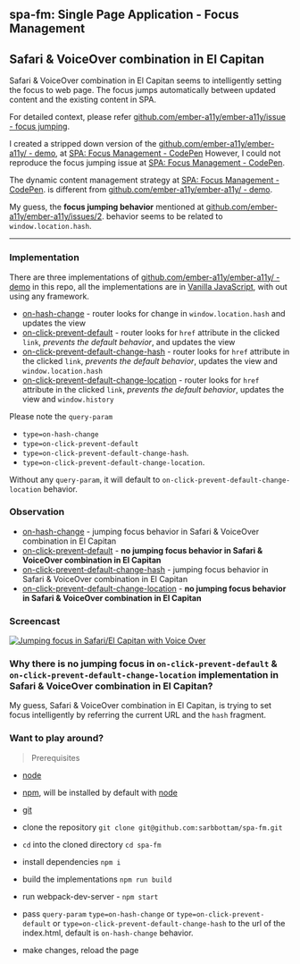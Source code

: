 spa-fm: Single Page Application - Focus Management
---

## Safari & VoiceOver combination in El Capitan

Safari & VoiceOver combination in El Capitan seems to intelligently setting the focus to web page.
The focus jumps automatically between updated content and the existing content in SPA.

For detailed context, please refer [github.com/ember-a11y/ember-a11y/issue - focus jumping](https://github.com/ember-a11y/ember-a11y/issues/2).

I created a stripped down version of the [github.com/ember-a11y/ember-a11y/ - demo](http://ember-a11y.github.io/ember-a11y/), at [SPA: Focus Management - CodePen](http://codepen.io/sarbbottam/full/OXPwdQ/)
However, I could not reproduce the focus jumping issue at [SPA: Focus Management - CodePen](http://codepen.io/sarbbottam/full/OXPwdQ/).

The dynamic content management strategy at [SPA: Focus Management - CodePen](http://codepen.io/sarbbottam/full/OXPwdQ/). is different from [github.com/ember-a11y/ember-a11y/ - demo](http://ember-a11y.github.io/ember-a11y/).

My guess, the **focus jumping behavior** mentioned at [github.com/ember-a11y/ember-a11y/issues/2](https://github.com/ember-a11y/ember-a11y/issues/2). behavior seems to be related to `window.location.hash`.

---

### Implementation

There are three implementations of [github.com/ember-a11y/ember-a11y/ - demo](http://ember-a11y.github.io/ember-a11y/) in this repo,
all the implementations are in [Vanilla JavaScript](http://vanilla-js.com/), with out using any framework.

- [on-hash-change](https://github.com/sarbbottam/spa-fm/tree/master/lib/vanilla/on-hash-change) -
router looks for change in `window.location.hash` and updates the view
- [on-click-prevent-default](https://github.com/sarbbottam/spa-fm/tree/master/lib/vanilla/on-click-prevent-default) -
router looks for `href` attribute in the clicked `link`, _prevents the default behavior_, and updates the view
- [on-click-prevent-default-change-hash](https://github.com/sarbbottam/spa-fm/tree/master/lib/vanilla/on-click-prevent-default-change-hash) -
router looks for `href` attribute in the clicked `link`, _prevents the default behavior_, updates the view and `window.location.hash`
- [on-click-prevent-default-change-location](https://github.com/sarbbottam/spa-fm/tree/master/lib/vanilla/on-click-prevent-default-change-location) -
router looks for `href` attribute in the clicked `link`, _prevents the default behavior_, updates the view and `window.history`

Please note the `query-param`
* `type=on-hash-change`
* `type=on-click-prevent-default`
* `type=on-click-prevent-default-change-hash`.
* `type=on-click-prevent-default-change-location`.

Without any `query-param`, it will default to `on-click-prevent-default-change-location` behavior.

### Observation

- [on-hash-change](https://github.com/sarbbottam/spa-fm/tree/master/lib/vanilla/on-hash-change) -
jumping focus behavior in Safari & VoiceOver combination in El Capitan
- [on-click-prevent-default](https://github.com/sarbbottam/spa-fm/tree/master/lib/vanilla/on-click-prevent-default) -
**no jumping focus behavior in Safari & VoiceOver combination in El Capitan**
- [on-click-prevent-default-change-hash](https://github.com/sarbbottam/spa-fm/tree/master/lib/vanilla/on-click-prevent-default-change-hash) -
jumping focus behavior in Safari & VoiceOver combination in El Capitan
- [on-click-prevent-default-change-location](https://github.com/sarbbottam/spa-fm/tree/master/lib/vanilla/on-click-prevent-default-change-location) -
**no jumping focus behavior in Safari & VoiceOver combination in El Capitan**

### Screencast

[![Jumping focus in Safari/El Capitan with Voice Over ](http://i.imgur.com/TUHX3GJ.png)](https://www.youtube.com/watch?v=hYIX24nA8qI)

### Why there is no jumping focus in `on-click-prevent-default` & `on-click-prevent-default-change-location` implementation in Safari & VoiceOver combination in El Capitan?

My guess, Safari & VoiceOver combination in El Capitan, is trying to set focus intelligently by referring the current URL and the `hash` fragment.

### Want to play around?

>Prerequisites
- [node](https://nodejs.org/en/)
- [npm](https://www.npmjs.com/), will be installed by default with [node](https://nodejs.org/en/)
- [git](https://git-scm.com/book/en/v2/Getting-Started-Installing-Git)

- clone the repository `git clone git@github.com:sarbbottam/spa-fm.git`
- `cd` into the cloned directory `cd spa-fm`
- install dependencies `npm i`
- build the implementations `npm run build`
- run webpack-dev-server - `npm start`
- pass `query-param` `type=on-hash-change` or `type=on-click-prevent-default` or `type=on-click-prevent-default-change-hash` to the url of the index.html, default is `on-hash-change` behavior.
- make changes, reload the page
